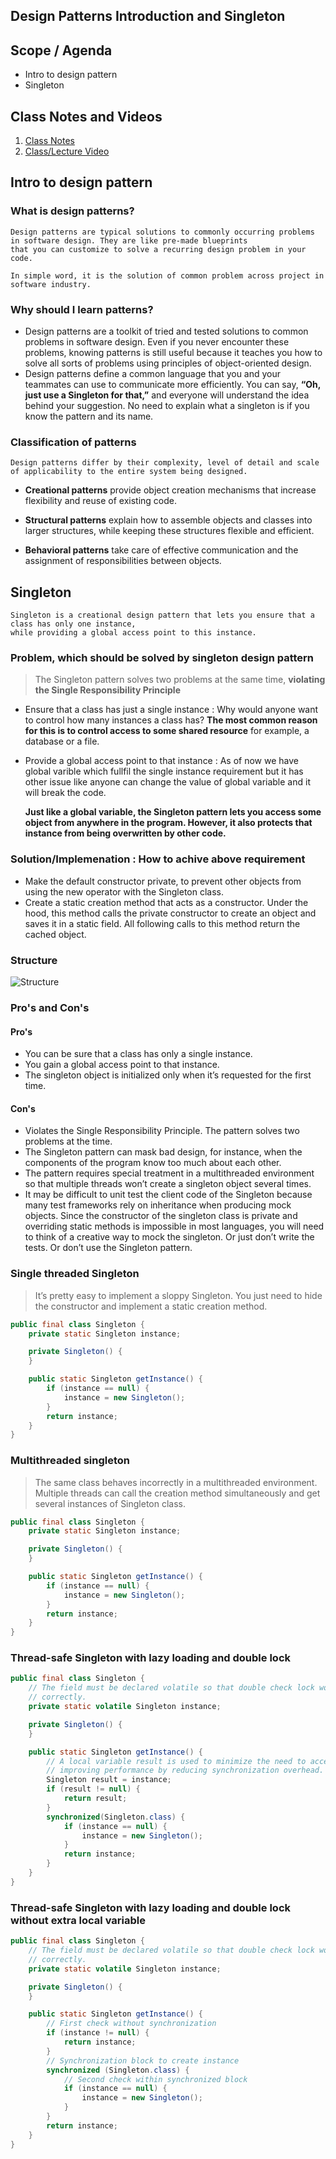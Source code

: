 ## Design Patterns Introduction and Singleton

## Scope / Agenda
* Intro to design pattern
* Singleton
  
## Class Notes and Videos

1. [Class Notes](/Notes/class_Notes/LLD/Design%20Patterns/Introduction%20and%20Singleton.pdf)
2. [Class/Lecture Video](https://youtu.be/SSYSxvCmrQk)


## Intro to design pattern
### What is design patterns?
    Design patterns are typical solutions to commonly occurring problems in software design. They are like pre-made blueprints 
    that you can customize to solve a recurring design problem in your code.

    In simple word, it is the solution of common problem across project in software industry.

### Why should I learn patterns?
* Design patterns are a toolkit of tried and tested solutions to common problems in software design. Even if you never encounter these problems, knowing patterns is still useful because it teaches you how to solve all sorts of problems using principles of object-oriented design.
* Design patterns define a common language that you and your teammates can use to communicate more efficiently. You can say, **“Oh, just use a Singleton for that,”** and everyone will understand the idea behind your suggestion. No need to explain what a singleton is if you know the pattern and its name.

### Classification of patterns
    Design patterns differ by their complexity, level of detail and scale of applicability to the entire system being designed.
* **Creational patterns** provide object creation mechanisms that increase flexibility and reuse of existing code.
* **Structural patterns** explain how to assemble objects and classes into larger structures, while keeping these structures flexible and efficient.

* **Behavioral patterns** take care of effective communication and the assignment of responsibilities between objects.
## Singleton
    Singleton is a creational design pattern that lets you ensure that a class has only one instance, 
    while providing a global access point to this instance.
### Problem, which should be solved by singleton design pattern
> The Singleton pattern solves two problems at the same time, **violating the Single Responsibility Principle**
* Ensure that a class has just a single instance : Why would anyone want to control how many instances a class has? **The most common reason for this is to control access to some shared resource** for example, a database or a file.

* Provide a global access point to that instance : As of now we have global varible which fullfil the single instance requirement but it has other issue like anyone can change the value of global variable and it will break the code.
    
    **Just like a global variable, the Singleton pattern lets you access some object from anywhere in the program. However, it also protects that instance from being overwritten by other code.**

### Solution/Implemenation : How to achive above requirement
* Make the default constructor private, to prevent other objects from using the new operator with the Singleton class.
* Create a static creation method that acts as a constructor. Under the hood, this method calls the private constructor to create an object and saves it in a static field. All following calls to this method return the cached object.

### Structure
![Structure](../../../images/design_patterns/singleton_structure.png)

### Pro's and Con's
#### Pro's
* You can be sure that a class has only a single instance.
* You gain a global access point to that instance.
* The singleton object is initialized only when it’s requested for the first time.

#### Con's
*  Violates the Single Responsibility Principle. The pattern solves two problems at the time.
* The Singleton pattern can mask bad design, for instance, when the components of the program know too much about each other.
* The pattern requires special treatment in a multithreaded environment so that multiple threads won’t create a singleton object several times.
* It may be difficult to unit test the client code of the Singleton because many test frameworks rely on inheritance when producing mock objects. Since the constructor of the singleton class is private and overriding static methods is impossible in most languages, you will need to think of a creative way to mock the singleton. Or just don’t write the tests. Or don’t use the Singleton pattern.

### Single threaded Singleton
> It’s pretty easy to implement a sloppy Singleton. You just need to hide the constructor and implement a static creation method.
```java
public final class Singleton {
    private static Singleton instance;

    private Singleton() {
    }

    public static Singleton getInstance() {
        if (instance == null) {
            instance = new Singleton();
        }
        return instance;
    }
}
```
### Multithreaded singleton
> The same class behaves incorrectly in a multithreaded environment. Multiple threads can call the creation method simultaneously and get several instances of Singleton class.
```java
public final class Singleton {
    private static Singleton instance;

    private Singleton() {
    }

    public static Singleton getInstance() {
        if (instance == null) {
            instance = new Singleton();
        }
        return instance;
    }
}
```
### Thread-safe Singleton with lazy loading and double lock
```java
public final class Singleton {
    // The field must be declared volatile so that double check lock would work
    // correctly.
    private static volatile Singleton instance;

    private Singleton() {
    }

    public static Singleton getInstance() {
        // A local variable result is used to minimize the need to access the volatile field directly, 
        // improving performance by reducing synchronization overhead.
        Singleton result = instance;
        if (result != null) {
            return result;
        }
        synchronized(Singleton.class) {
            if (instance == null) {
                instance = new Singleton();
            }
            return instance;
        }
    }
}
```

### Thread-safe Singleton with lazy loading and double lock without extra local variable
```java
public final class Singleton {
    // The field must be declared volatile so that double check lock would work
    // correctly.
    private static volatile Singleton instance;

    private Singleton() {
    }

    public static Singleton getInstance() {
        // First check without synchronization
        if (instance != null) {
            return instance;
        }
        // Synchronization block to create instance
        synchronized (Singleton.class) {
            // Second check within synchronized block
            if (instance == null) {
                instance = new Singleton();
            }
        }
        return instance;
    }
}
```